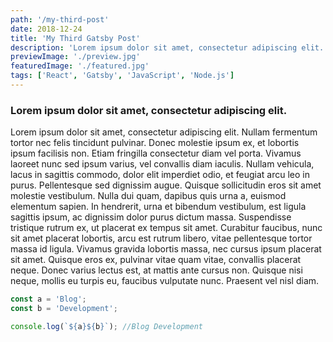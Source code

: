 ```yaml
---
path: '/my-third-post'
date: 2018-12-24
title: 'My Third Gatsby Post'
description: 'Lorem ipsum dolor sit amet, consectetur adipiscing elit. Nullam fermentum tortor nec felis tincidunt pulvinar.'
previewImage: './preview.jpg'
featuredImage: './featured.jpg'
tags: ['React', 'Gatsby', 'JavaScript', 'Node.js']
---
```


### Lorem ipsum dolor sit amet, consectetur adipiscing elit.

Lorem ipsum dolor sit amet, consectetur adipiscing elit. Nullam fermentum tortor nec felis tincidunt pulvinar. Donec molestie ipsum ex, et lobortis ipsum facilisis non. Etiam fringilla consectetur diam vel porta. Vivamus laoreet nunc sed ipsum varius, vel convallis diam iaculis. Nullam vehicula, lacus in sagittis commodo, dolor elit imperdiet odio, et feugiat arcu leo in purus. Pellentesque sed dignissim augue. Quisque sollicitudin eros sit amet molestie vestibulum. Nulla dui quam, dapibus quis urna a, euismod elementum sapien. In hendrerit, urna et bibendum vestibulum, est ligula sagittis ipsum, ac dignissim dolor purus dictum massa. Suspendisse tristique rutrum ex, ut placerat ex tempus sit amet. Curabitur faucibus, nunc sit amet placerat lobortis, arcu est rutrum libero, vitae pellentesque tortor massa id ligula. Vivamus gravida lobortis massa, nec cursus ipsum placerat sit amet. Quisque eros ex, pulvinar vitae quam vitae, convallis placerat neque. Donec varius lectus est, at mattis ante cursus non. Quisque nisi neque, mollis eu turpis eu, faucibus vulputate nunc. Praesent vel nisl diam.

```javascript
const a = 'Blog';
const b = 'Development';

console.log(`${a}${b}`); //Blog Development
```

